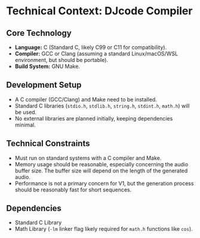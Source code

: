# Technical Context: DJcode Compiler

## Core Technology
-   **Language:** C (Standard C, likely C99 or C11 for compatibility).
-   **Compiler:** GCC or Clang (assuming a standard Linux/macOS/WSL environment, but should be portable).
-   **Build System:** GNU Make.

## Development Setup
-   A C compiler (GCC/Clang) and Make need to be installed.
-   Standard C libraries (`stdio.h`, `stdlib.h`, `string.h`, `stdint.h`, `math.h`) will be used.
-   No external libraries are planned initially, keeping dependencies minimal.

## Technical Constraints
-   Must run on standard systems with a C compiler and Make.
-   Memory usage should be reasonable, especially concerning the audio buffer size. The buffer size will depend on the length of the generated audio.
-   Performance is not a primary concern for V1, but the generation process should be reasonably fast for short sequences.

## Dependencies
-   Standard C Library
-   Math Library (`-lm` linker flag likely required for `math.h` functions like `cos`).
